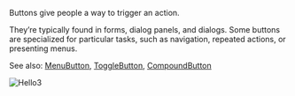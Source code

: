 Buttons give people a way to trigger an action.

They’re typically found in forms, dialog panels, and dialogs. Some buttons are specialized for particular tasks,
such as navigation, repeated actions, or presenting menus.

See also:
[MenuButton](/?path=/docs/components-menubutton--menu-button-playground),
[ToggleButton](/?path=/docs/components-togglebutton--toggle-button-playground),
[CompoundButton](/?path=/docs/components-compoundbutton--compound-button-playground)

<img class="featured-image" src="./fluentui-banner2.jpg" alt="Hello3" />
